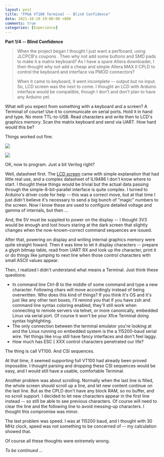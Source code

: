 ```yaml
---
layout: post
title: "FPGA VT100 Terminal -- Blind Confidence"
data: 2021-10-10 19:00:00 +800
comments: true
categories: [Experience]
---
```


**Part 1/4 -- Blind Confidence**

> When the project began I thought I just want a perfboard, using JLCPCB's coupons . Then why not add some buttons and SMD pads to make it a matrix keyboard? As I have a spare Altera downloader, I then thought why not add a cheap and simple Altera MAX II CPLD to control the keyboard and interface via PMOD connectors? 
> 
> When it came to keyboard, it went incomplete -- output but no input. So, LCD screen was the next to come. I thought an LCD with Arduino interface would be compatible, though I don't and don't plan to have any Arduino yet. 

What will you expect from something with a keyboard and a screen? A Terminal of course! Use it to communicate on serial ports. Hold it in hand and type. No more TTL-to-USB. Read characters and write then to LCD's graphics memory. Scan the matrix keyboard and send via UART. How hard would this be?

Things worked out fine. 

![](/MyBlog/images/vt100/ymmepm1.png)

![](/MyBlog/images/vt100/ymmepm2.png)

OK, now to program. Just a bit Verilog right?

Well, datasheet first. The [LCD screen](http://www.lcdwiki.com/3.5inch_Arduino_Display-UNO) came with simple explanation that had little real use, and a complex datasheet of ILI9486 I don't know where to start. I thought these things would be trivial but the actual data passing through the simple-8-bit-parallel interface is quite complex. I turned to Arduino's driver code for help -- this was a correct move, but at that time I just didn't believe it's necessary to send a big bunch of "magic" numbers to the screen. Now I know these are used to configure detailed voltage and gamma of internals, but then ... 

And, the 5V must be supplied to power on the display -- I thought 3V3 would be enough and lost hours staring at the dark screen that slightly changes when the now-known-correct command sequences are issued. 

After that, powering on display and writing internal graphics memory were quite straight foward. Then it was time to let it display characters -- prepare a glyph bitmap table, read from UART RX and look up the character, print it or do things like jumping to next line when those control characters with small ASCII values appear. 

Then, I realized I didn't understand what means a Terminal. Just think these questions: 

 - In command line Ctrl-B to the middle of some command and type a new character. Following chars will move accordingly instead of being overwritten. Who does this kind of things? If you think it's OS and it's just like any other text boxes, I'll remind you that if you have zsh and command line syntax coloring enabled, they'll still work when connecting to remote servers via telnet, or more canonically, embedded Linux via serial port. Of course it won't be your Xfce Terminal doing syntax highlighting. 
 - The only connection between the terminal emulator you're looking at and the Linux running on embedded system is the a 115200-baud serial wire. Yet things like `htop` still have fancy interfaces and don't feel laggy. 
 - How much has ESC [ XXX control characters penetrated our life?

The thing is call VT100. And CSI sequences. 

At that time, it seemed supporting full VT100 had already been proved impossible. I thought parsing and dropping these CSI sequences would be easy, and I would still have a usable, comfortable Terminal. 

Another problem was about scrolling. Normally when the last line is filled, the whole screen should scroll up a line, and let new content continue on the last line. But as the CPLD don't have any block RAM, so no buffer, and no scroll support. I decided to let new characters appear in the first line instead -- so still be able to see previous characters. Of course will need to clear the line and the following line to avoid messing-up characters. I thought this compromise was minor. 

The last problem was speed. I was at 115200 baud, and I thought with 30 MHz clock, speed was not something to be concerned of -- my calculation showed that. 

Of course all these thoughts were extremely wrong. 

*To be continued ...*